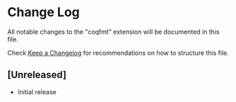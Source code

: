 # Change Log

All notable changes to the "coqfmt" extension will be documented in this file.

Check [Keep a Changelog](http://keepachangelog.com/) for recommendations on how to structure this file.

## [Unreleased]

- Initial release
